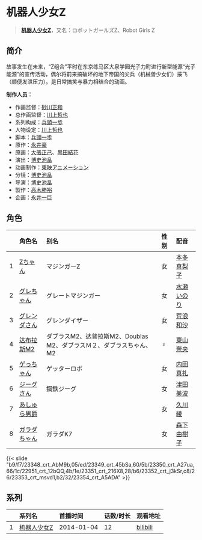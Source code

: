 # 机器人少女Z


> <u>**[机器人少女Z](https://bgm.tv/subject/79350)**</u>，又名：ロボットガールズZ、Robot Girls Z

## 简介

故事发生在未来，“Z组合”平时在东京练马区大泉学园光子力町进行新型能源“光子能源”的宣传活动，偶尔将前来搞破坏的地下帝国的尖兵（机械兽少女们）揍飞（顺便发泄压力）。是日常搞笑与暴力相结合的动画。

**制作人员：**
- 作画监督：[砂川正和](https://bgm.tv/person/12520)
- 总作画监督：[川上哲也](https://bgm.tv/person/3515)
- 系列构成：[兵頭一歩](https://bgm.tv/person/2943)
- 人物设定：[川上哲也](https://bgm.tv/person/3515)
- 脚本：[兵頭一歩](https://bgm.tv/person/2943)
- 原作：[永井豪](https://bgm.tv/person/609)
- 原画：[大張正己](https://bgm.tv/person/257)、[黒田結花](https://bgm.tv/person/14580)
- 演出：[博史池畠](https://bgm.tv/person/13170)
- 动画制作：[東映アニメーション](https://bgm.tv/person/3045)
- 分镜：[博史池畠](https://bgm.tv/person/13170)
- 导演：[博史池畠](https://bgm.tv/person/13170)
- 製作：[高木勝裕](https://bgm.tv/person/50190)
- 企画：[永井一巨](https://bgm.tv/person/61521)

## 角色

|     |   角色名   |   别名  | 性别 |  配音  |
|:--- |:------  |:----      |:---  |:--   |
| 1 | [Zちゃん](https://bgm.tv/character/23348) | マジンガーZ | 女 | [本多真梨子](https://bgm.tv/person/5203) |
| 2 | [グレちゃん](https://bgm.tv/character/23349) | グレートマジンガー | 女 | [水瀬いのり](https://bgm.tv/person/10868) |
| 3 | [グレンダさん](https://bgm.tv/character/23350) | グレンダイザー | 女 | [荒浪和沙](https://bgm.tv/person/5050) |
| 4 | [达布拉斯M2](https://bgm.tv/character/22951) | ダブラスM2、达普拉斯M2、Doublas M2、ダブラスＭ２、ダブラスちゃん、M2 | ♀ | [東山奈央](https://bgm.tv/person/6010) |
| 5 | [ゲっちゃん](https://bgm.tv/character/23351) | ゲッターロボ | 女 | [内田真礼](https://bgm.tv/person/6724) |
| 6 | [ジーグさん](https://bgm.tv/character/23352) | 鋼鉄ジーグ | 女 | [津田美波](https://bgm.tv/person/5736) |
| 7 | [あしゅら男爵](https://bgm.tv/character/23353) |  | 女 | [久川綾](https://bgm.tv/person/3875) |
| 8 | [ガラダちゃん](https://bgm.tv/character/23354) | ガラダK7 | 女 | [森下由樹子](https://bgm.tv/person/12997) |

{{< slide "b9/f7/23348_crt_AbM9b,05/ed/23349_crt_45bSa,60/5b/23350_crt_A27ua,66/1c/22951_crt_12bQQ,4b/1e/23351_crt_216X8,28/b6/23352_crt_j3kSr,c8/26/23353_crt_msvd1,b2/32/23354_crt_A5ADA" >}}

## 系列

|     |   系列名   |   首播时间  | 话数/时长  | 观看地址 |
|:---  |:------    |:----      |:---       |:---  |
| 1 |[机器人少女Z](https://bgm.tv/subject/79350)| 2014-01-04 | 12 | [bilibili](https://www.bilibili.com/bangumi/play/ep83260)  |



